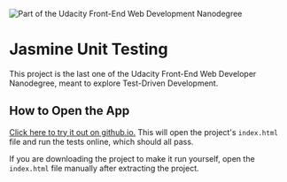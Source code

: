 ![Part of the Udacity Front-End Web Development Nanodegree](https://img.shields.io/badge/Udacity-Front--End%20Web%20Developer%20Nanodegree-02b3e4.svg)

# Jasmine Unit Testing

This project is the last one of the Udacity Front-End Web Developer Nanodegree, meant to explore Test-Driven Development.

## How to Open the App

[Click here to try it out on github.io.](http://lastres0rt.github.io/frontend-nanodegree-feedreader/) This will open the project's `index.html` file and run the tests online, which should all pass.

If you are downloading the project to make it run yourself, open the `index.html` file manually after extracting the project.
